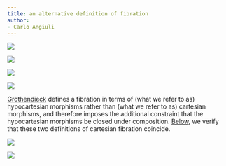```yaml
---
title: an alternative definition of fibration
author:
- Carlo Angiuli
---
```


![](frct-003S)

![](frct-002A)

![](frct-003G)

![](frct-002C)

[Grothendieck](sga-1) defines a fibration in terms of (what we refer to as) hypocartesian morphisms rather than (what we refer to as) cartesian morphisms, and therefore imposes the additional constraint that the hypocartesian morphisms be closed under composition. [Below](frct-002B), we verify that these two definitions of cartesian fibration coincide.

![](frct-002B)

![](frct-002D)
